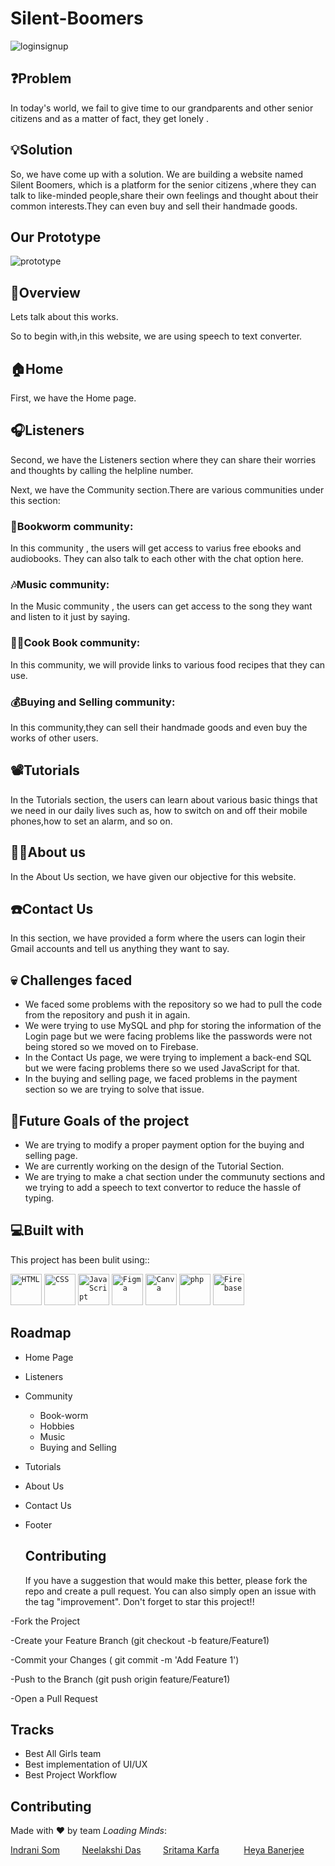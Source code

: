 # Silent-Boomers
![loginsignup](https://github.com/IndraniSom/Silent-Boomers/assets/141947844/e75d5245-9d34-405b-8188-f6ff2a4895a3)
 

## ❓Problem
In today's world, we fail to give time to our grandparents and other senior citizens and as a matter of fact, they get lonely .

## 💡Solution
So, we have come up with a solution. We are building a website named Silent Boomers, which is a platform for the senior citizens ,where they can talk to like-minded people,share their own feelings and thought about their common interests.They can even buy and sell their handmade goods.
## Our Prototype

![prototype](https://www.figma.com/file/3c7iqCP6nwrNcNOArIo3pW/Untitled?type=design&node-id=0%3A1&mode=design&t=EWx16ywRxKdLyEOI-1)
## 🙌Overview
Lets talk about this works.

So to begin with,in this website, we are using speech to text converter.
## 🏠Home
First, we have the Home page.
## 🎧Listeners
Second, we have the Listeners section where they can share their worries and thoughts by calling the helpline number.

Next, we have the Community section.There are various communities under this section: 
### 📖Bookworm community:
In this community , the users will get access to varius free ebooks and audiobooks. They can also talk to each other with the chat option here.
### 🎶Music community:
In the Music community , the users can get access to the song they want and listen to it just by saying.
### 👩‍🍳Cook Book community:
In this community, we will provide links to various food recipes that they can use.
### 💰Buying and Selling community:
In this community,they can sell their handmade goods and even buy the works of other users.

## 📽️Tutorials

In the Tutorials section, the users can learn about various basic things that we need in our daily  lives such as, how to switch on and off their mobile phones,how to set an alarm, and so on.

## 👩‍💻About us
In the About Us section, we have given our objective for this website.
## ☎️Contact Us
In this section, we have provided a form where the users can login their Gmail accounts and tell us anything they want to say.

## 💀 Challenges faced
- We faced some problems with the repository so we had to pull the code from the repository and push it in again. 
- We were trying to use MySQL and php  for storing the information of the Login page but we were facing problems like the passwords were not being stored so we moved on to Firebase.
- In the Contact Us page, we were trying to implement a back-end SQL but we were facing problems there so we used JavaScript for that.
- In the buying and selling page, we faced problems in the payment section so we are trying to solve that issue.

## 🎯Future Goals of the project
- We are trying to modify a proper payment option for the buying and selling page.
- We are currently working on the design of the Tutorial Section.
- We are trying to make a chat section under the communuty sections and we trying to add a speech to text convertor to reduce the hassle of typing.


## 💻Built with
This project has been bulit using:: 

<div align="left">
	<code><img width="50" src="https://user-images.githubusercontent.com/25181517/192158954-f88b5814-d510-4564-b285-dff7d6400dad.png" alt="HTML" title="HTML"/></code>
	<code><img width="50" src="https://user-images.githubusercontent.com/25181517/183898674-75a4a1b1-f960-4ea9-abcb-637170a00a75.png" alt="CSS" title="CSS"/></code>
	<code><img width="50" src="https://user-images.githubusercontent.com/25181517/117447155-6a868a00-af3d-11eb-9cfe-245df15c9f3f.png" alt="JavaScript" title="JavaScript"/></code>
	<code><img width="50" src="https://user-images.githubusercontent.com/25181517/189715289-df3ee512-6eca-463f-a0f4-c10d94a06b2f.png" alt="Figma" title="Figma"/></code>
	<code><img width="50" src="https://github.com/marwin1991/profile-technology-icons/assets/136815194/02494c7c-de6a-43a6-9293-6369696842ed" alt="Canva" title="Canva"/></code>
	<code><img width="50" src="https://user-images.githubusercontent.com/25181517/183570228-6a040b9f-3ddf-47a2-a201-743121dac664.png" alt="php" title="php"/></code>
	<code><img width="50" src="https://user-images.githubusercontent.com/25181517/189716855-2c69ca7a-5149-4647-936d-780610911353.png" alt="Firebase" title="Firebase"/></code>
</div>


## Roadmap

- Home Page

- Listeners

- Community
    - Book-worm
    - Hobbies
    - Music
    - Buying and Selling

- Tutorials

- About Us

- Contact Us

- Footer
  ## Contributing
  If you have a suggestion that would make this better, please fork the repo and create a pull request. You can also simply open an issue with the tag "improvement". Don't forget to star this project!!

-Fork the Project

-Create your Feature Branch (git checkout -b feature/Feature1)

-Commit your Changes ( git commit -m 'Add Feature 1')

-Push to the Branch (git push origin feature/Feature1)

-Open a Pull Request

## Tracks

- Best All Girls team
- Best implementation of UI/UX
- Best Project Workflow

## Contributing

Made with ❤️ by team <em>Loading Minds</em>:

 [Indrani Som](https://github.com/IndraniSom)&nbsp;&nbsp;&nbsp;&nbsp;&nbsp;&nbsp;&nbsp;&nbsp;&nbsp;[Neelakshi Das](https://github.com/bluecoder2003)&nbsp;&nbsp;&nbsp;&nbsp;&nbsp;&nbsp;&nbsp;&nbsp;&nbsp;[Sritama Karfa](https://github.com/valentra )&nbsp;&nbsp;&nbsp;&nbsp;&nbsp;&nbsp;&nbsp;&nbsp;&nbsp; [ Heya Banerjee ](https://github.com/HeyaBanerjee)

<!--[![IndraniSom GitHub stats](https://github-readme-stats.vercel.app/api?username=IndraniSom&show_icons=true&theme=radical)](https://github.com/IndraniSom/github-readme-stats)
<!-- Add a header or introductory text here -->

<!--[![bluecoder2003 GitHub stats](https://github-readme-stats.vercel.app/api?username=bluecoder2003&show_icons=true&theme=radical)](https://github.com/anuraghazra/github-readme-stats)
<!-- Add a header or introductory text here -->

<!--[![Sritama's GitHub stats](https://github-readme-stats.vercel.app/api?username=valentra&show_icons=true&theme=radical)](https://github.com/valentra/github-readme-stats)
<!-- Add a header or introductory text here -->

<!--[![Heya's GitHub stats](https://github-readme-stats.vercel.app/api?username=HeyaBanerjee&show_icons=true&theme=radical)](https://github.com/HeyaBanerjee/github-readme-stats)-->





